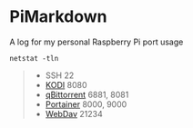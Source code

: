 # PiMarkdown
A log for my personal Raspberry Pi port usage  

```
netstat -tln
```

> * SSH 22
> * [KODI](http://192.168.0.104:8080/) 8080
> * [qBittorrent](http://192.168.0.104:8081/) 6881, 8081
> * [Portainer](http://192.168.0.104:9000/) 8000, 9000
> * [WebDav](http://192.168.0.104:21234/) 21234
